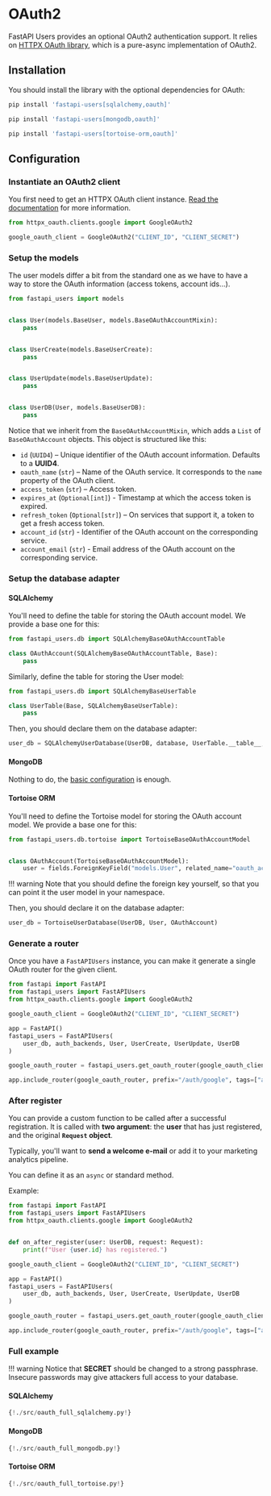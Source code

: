# OAuth2

FastAPI Users provides an optional OAuth2 authentication support. It relies on [HTTPX OAuth library](https://frankie567.github.io/httpx-oauth/), which is a pure-async implementation of OAuth2.

## Installation

You should install the library with the optional dependencies for OAuth:

```sh
pip install 'fastapi-users[sqlalchemy,oauth]'
```

```sh
pip install 'fastapi-users[mongodb,oauth]'
```

```sh
pip install 'fastapi-users[tortoise-orm,oauth]'
```

## Configuration

### Instantiate an OAuth2 client

You first need to get an HTTPX OAuth client instance. [Read the documentation](https://frankie567.github.io/httpx-oauth/oauth2/) for more information.

```py
from httpx_oauth.clients.google import GoogleOAuth2

google_oauth_client = GoogleOAuth2("CLIENT_ID", "CLIENT_SECRET")
```

### Setup the models

The user models differ a bit from the standard one as we have to have a way to store the OAuth information (access tokens, account ids...).

```py
from fastapi_users import models


class User(models.BaseUser, models.BaseOAuthAccountMixin):
    pass


class UserCreate(models.BaseUserCreate):
    pass


class UserUpdate(models.BaseUserUpdate):
    pass


class UserDB(User, models.BaseUserDB):
    pass
```

Notice that we inherit from the `BaseOAuthAccountMixin`, which adds a `List` of `BaseOAuthAccount` objects. This object is structured like this:

* `id` (`UUID4`) – Unique identifier of the OAuth account information. Defaults to a **UUID4**.
* `oauth_name` (`str`) – Name of the OAuth service. It corresponds to the `name` property of the OAuth client.
* `access_token` (`str`) – Access token.
* `expires_at` (`Optional[int]`) - Timestamp at which the access token is expired.
* `refresh_token` (`Optional[str]`) – On services that support it, a token to get a fresh access token.
* `account_id` (`str`) - Identifier of the OAuth account on the corresponding service.
* `account_email` (`str`) - Email address of the OAuth account on the corresponding service.

### Setup the database adapter

#### SQLAlchemy

You'll need to define the table for storing the OAuth account model. We provide a base one for this:

```py
from fastapi_users.db import SQLAlchemyBaseOAuthAccountTable

class OAuthAccount(SQLAlchemyBaseOAuthAccountTable, Base):
    pass
```

Similarly, define the table for storing the User model:

```py
from fastapi_users.db import SQLAlchemyBaseUserTable

class UserTable(Base, SQLAlchemyBaseUserTable):
    pass
```

Then, you should declare them on the database adapter:

```py
user_db = SQLAlchemyUserDatabase(UserDB, database, UserTable.__table__, OAuthAccount.__table__)
```

#### MongoDB

Nothing to do, the [basic configuration](./databases/mongodb.md) is enough.

#### Tortoise ORM

You'll need to define the Tortoise model for storing the OAuth account model. We provide a base one for this:

```py
from fastapi_users.db.tortoise import TortoiseBaseOAuthAccountModel


class OAuthAccount(TortoiseBaseOAuthAccountModel):
    user = fields.ForeignKeyField("models.User", related_name="oauth_accounts")
```

!!! warning
    Note that you should define the foreign key yourself, so that you can point it the user model in your namespace.

Then, you should declare it on the database adapter:

```py
user_db = TortoiseUserDatabase(UserDB, User, OAuthAccount)
```

### Generate a router

Once you have a `FastAPIUsers` instance, you can make it generate a single OAuth router for the given client.

```py
from fastapi import FastAPI
from fastapi_users import FastAPIUsers
from httpx_oauth.clients.google import GoogleOAuth2

google_oauth_client = GoogleOAuth2("CLIENT_ID", "CLIENT_SECRET")

app = FastAPI()
fastapi_users = FastAPIUsers(
    user_db, auth_backends, User, UserCreate, UserUpdate, UserDB
)

google_oauth_router = fastapi_users.get_oauth_router(google_oauth_client, SECRET)

app.include_router(google_oauth_router, prefix="/auth/google", tags=["auth"])
```

### After register

You can provide a custom function to be called after a successful registration. It is called with **two argument**: the **user** that has just registered, and the original **`Request` object**.

Typically, you'll want to **send a welcome e-mail** or add it to your marketing analytics pipeline.

You can define it as an `async` or standard method.

Example:

```py
from fastapi import FastAPI
from fastapi_users import FastAPIUsers
from httpx_oauth.clients.google import GoogleOAuth2


def on_after_register(user: UserDB, request: Request):
    print(f"User {user.id} has registered.")

google_oauth_client = GoogleOAuth2("CLIENT_ID", "CLIENT_SECRET")

app = FastAPI()
fastapi_users = FastAPIUsers(
    user_db, auth_backends, User, UserCreate, UserUpdate, UserDB
)

google_oauth_router = fastapi_users.get_oauth_router(google_oauth_client, SECRET, after_register=on_after_register)

app.include_router(google_oauth_router, prefix="/auth/google", tags=["auth"])
```

### Full example

!!! warning
    Notice that **SECRET** should be changed to a strong passphrase.
    Insecure passwords may give attackers full access to your database.

#### SQLAlchemy

``` py
{!./src/oauth_full_sqlalchemy.py!}
```

#### MongoDB

```py
{!./src/oauth_full_mongodb.py!}
```

#### Tortoise ORM

```py
{!./src/oauth_full_tortoise.py!}
```

